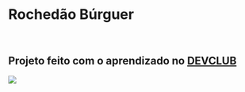 <h1>Rochedão Búrguer</h1>
<br>
<h2>Projeto feito com o aprendizado no  <a href="https://rodolfomori.com.br/deveclub">DEVCLUB<a/></h2> 
<img src="https://github.com/Luciochiappetta/Rochedo/blob/main/img/Roched%C3%A3o%20Captura.PNG?raw=true">
<img src=>
